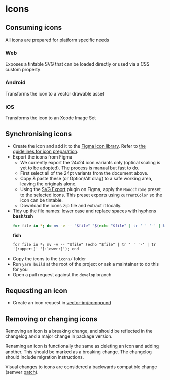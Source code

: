 # Icons

## Consuming icons

All icons are prepared for platform specific needs

### Web

Exposes a tintable SVG that can be loaded directly or used via a CSS custom property

### Android

Transforms the icon to a vector drawable asset

### iOS

Transforms the icon to an Xcode Image Set

## Synchronising icons

- Create the icon and add it to the [Figma icon library](https://www.figma.com/file/gkNXqPoiJhEv2wt0EJpew4/Compound-Icons?type=design&mode=design&t=lYEYAWjnNUSGFhV4-11). Refer to [the guidelines for icon preparation](https://www.figma.com/file/gkNXqPoiJhEv2wt0EJpew4/Compound-Icons?type=design&node-id=280-6047&mode=design&t=wOCsc1FBoOz4YnJo-0).
- Export the icons from Figma
    - We currently export the 24x24 icon variants only (optical scaling is yet to be adopted). The process is manual but fast to do.
    - First select all of the 24pt variants from the document above.
    - Copy & paste these (or Option/Alt drag) to a safe working area, leaving the originals alone.
    - Using the [SVG Export](https://www.figma.com/community/plugin/814345141907543603) plugin on Figma, apply the `Monochrome` preset to the selected icons. This preset exports using `currentColor` so the icon can be tintable.
    - Download the icons zip file and extract it locally.
- Tidy up the file names: lower case and replace spaces with hyphens
    **bash/zsh**
    ```bash
    for file in *; do mv -v -- "$file" "$(echo "$file" | tr ' ' '-' | tr '[:upper:]' '[:lower:]')"; done
    ```
    **fish**
    ```
    for file in *; mv -v -- "$file" (echo "$file" | tr ' ' '-' | tr '[:upper:]' '[:lower:]'); end
    ```
- Copy the icons to the `icons/` folder
- Run `yarn build` at the root of the project or ask a maintainer to do this for you
- Open a pull request against the `develop` branch

## Requesting an icon
- Create an icon request in [vector-im/compound](https://github.com/vector-im/compound/issues/new/choose)

## Removing or changing icons

Removing an icon is a breaking change, and should be reflected in the changelog and a major change in package version.

Renaming an icon is functionally the same as deleting an icon and adding another. This should be marked as a breaking
change. The changelog should include migration instructions.

Visual changes to icons are considered a backwards compatible change (semver [patch](https://semver.org/)).
